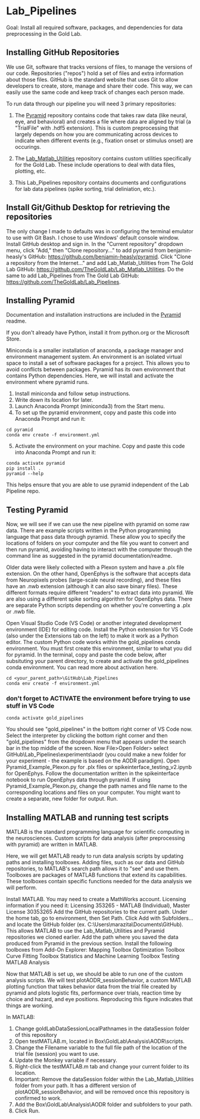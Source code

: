 # Lab_Pipelines

Goal: Install all required software, packages, and dependencies for data preprocessing in the Gold Lab.

## Installing GitHub Repositories
We use Git, software that tracks versions of files, to manage the versions of our code. Repositories ("repos") hold a set of files and extra information about those files. GitHub is the standard website that uses Git to allow developers to create, store, manage and share their code. This way, we can easily use the same code and keep track of changes each person made.

To run data through our pipeline you will need 3 primary repositories:

1) The [Pyramid](https://github.com/benjamin-heasly/pyramid) repository contains code that takes raw data (like neural, eye, and behavioral) and creates a file where data are aligned by trial (a "TrialFile" with .hdf5 extension). This is custom preprocessing that largely depends on how you are communicating across devices to indicate when different events (e.g., fixation onset or stimulus onset) are occurings.

2) The [Lab_Matlab_Utilities](https://github.com/TheGoldLab/Lab_Matlab_Utilities) repository contains custom utilities specifically for the Gold Lab. These include operations to deal with data files, plotting, etc.

3) This Lab_Pipelines repository contains documents and configurations for lab data pipelines (spike sorting, trial deliniation, etc.).

## Install Git/Github Desktop for retrieving the repositories
The only change I made to defaults was in configuring the terminal emulator to use with Git Bash. I chose to use Windows' default console window.
Install GitHub desktop and sign in.
In the "Current repository" dropdown menu, click "Add," then "Clone repository..." to add pyramid from benjamin-heasly's GitHub: https://github.com/benjamin-heasly/pyramid.
Click "Clone a repository from the Internet..." and add Lab_Matlab_Utilities from The Gold Lab GitHub: https://github.com/TheGoldLab/Lab_Matlab_Utilities.
Do the same to add Lab_Pipelines from The Gold Lab GitHub: https://github.com/TheGoldLab/Lab_Pipelines.

## Installing Pyramid
Documentation and installation instructions are included in the [Pyramid](https://github.com/benjamin-heasly/pyramid) readme.

If you don't already have Python, install it from python.org or the Microsoft Store.

Miniconda is a smaller installation of anaconda, a package manager and environment management system. An environment is an isolated virtual space to install a set of software packages for a project. This allows you to avoid conflicts between packages. Pyramid has its own environment that contains Python dependencies. Here, we will install and activate the environment where pyramid runs.

1) Install miniconda and follow setup instructions.
2) Write down its location for later.
3) Launch Anaconda Prompt (miniconda3) from the Start menu.
4) To set up the pyramid environment, copy and paste this code into Anaconda Prompt and run it:
```
cd pyramid
conda env create -f environment.yml
```
5) Activate the environment on your machine. Copy and paste this code into Anaconda Prompt and run it:
```
conda activate pyramid
pip install .
pyramid --help
```

This helps ensure that you are able to use pyramid independent of the Lab Pipeline repo.

## Testing Pyramid
Now, we will see if we can use the new pipeline with pyramid on some raw data. There are example scripts written in the Python programming language that pass data through pyramid. These allow you to specify the locations of folders on your computer and the file you want to convert and then run pyramid, avoiding having to interact with the computer through the command line as suggested in the pyramid documentation/readme.

Older data were likely collected with a Plexon system and have a .plx file extension. On the other hand, OpenEphys is the software that accepts data from Neuropixels probes (large-scale neural recording), and these files have an .nwb extension (although it can also save binary files). These different formats require different "readers" to extract data into pyramid. We are also using a different spike sorting algorithm for OpenEphys data. There are separate Python scripts depending on whether you're converting a .plx or .nwb file.

Open Visual Studio Code (VS Code) or another integrated development environment (IDE) for editing code.
Install the Python extension for VS Code (also under the Extensions tab on the left) to make it work as a Python editor.
The custom Python code works within the gold_pipelines conda environment. You must first create this environment, similar to what you did for pyramid.
In the terminal, copy and paste the code below, after subsituting your parent directory, to create and activate the gold_pipelines conda environment. You can read more about activation here.
```
cd <your_parent_path>\GitHub\Lab_Pipelines
conda env create -f environment.yml
```
### don't forget to ACTIVATE the environment before trying to use stuff in VS Code
```
conda activate gold_pipelines
```
You should see "gold_pipelines" in the bottom right corner of VS Code now. Select the interpreter by clicking the bottom right corner and then "gold_pipelines" from the dropdown menu that appears under the search bar in the top middle of the screen.
Now File>Open Folder> select GitHub\Lab_Pipelines\experiments\aodr (you could make a new folder for your experiment - the example is based on the AODR paradigm).
Open Pyramid_Example_Plexon.py for .plx files or spikeinterface_testing_v2.ipynb for OpenEphys.
Follow the documentation written in the spikeinterface notebook to run OpenEphys data through pyramid. If using Pyramid_Example_Plexon.py, change the path names and file name to the corresponding locations and files on your computer. You might want to create a separate, new folder for output.
Run.

## Installing MATLAB and running test scripts
MATLAB is the standard programming language for scientific computing in the neurosciences. Custom scripts for data analysis (after preprocessing with pyramid) are written in MATLAB.

Here, we will get MATLAB ready to run data analysis scripts by updating paths and installing toolboxes. Adding files, such as our data and GitHub repositories, to MATLAB's search path allows it to "see" and use them. Toolboxes are packages of MATLAB functions that extend its capabilities. These toolboxes contain specific functions needed for the data analysis we will perform.

Install MATLAB. You may need to create a MathWorks account.
Licensing information if you need it: Licensing 353265 - MATLAB (Individual), Master License 30353265
Add the GitHub repositories to the current path. Under the home tab, go to environment, then Set Path. Click Add with Subfolders... and locate the GitHub folder (ex. C:\Users\marazita\Documents\GitHub). This allows MATLAB to use the Lab_Matlab_Utilities and Pyramid repositories we cloned earlier.
Add the path where you saved the data produced from Pyramid in the previous section.
Install the following toolboxes from Add-On Explorer:
Mapping Toolbox
Optimization Toolbox
Curve Fitting Toolbox
Statistics and Machine Learning Toolbox
Testing MATLAB Analysis

Now that MATLAB is set up, we should be able to run one of the custom analysis scripts. We will test plotAODR_sessionBehavior, a custom MATLAB plotting function that takes behavior data from the trial file created by pyramid and plots logistic fits, performance over trials, reaction time by choice and hazard, and eye positions. Reproducing this figure indicates that things are working.

In MATLAB:
1) Change goldLabDataSessionLocalPathnames in the dataSession folder of this repository
2) Open testMATLAB.m, located in Box\GoldLab\Analysis\AODR\scripts.
3) Change the Filename variable to the full file path of the location of the trial file (session) you want to use.
4) Update the Monkey variable if necessary.
5) Right-click the testMATLAB.m tab and change your current folder to its location.
6) Important: Remove the dataSession folder within the Lab_Matlab_Utilities folder from your path. It has a different version of plotAODR_sessionBehavior, and will be removed once this repository is confirmed to work.
7) Add the Box\GoldLab\Analysis\AODR folder and subfolders to your path.
8) Click Run.
